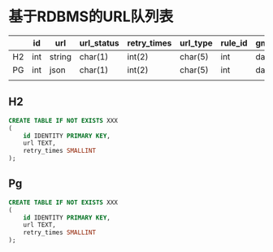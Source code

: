 # 基于RDBMS的URL队列表

|      | id   | url    | url_status | retry_times | url_type | rule_id | gmt_created | gmt_modified | error_code | error_msg |
| ---- | ---- | ------ | ---------- | ----------- | -------- | ------- | ----------- | ------------ | ---------- | --------- |
| H2   | int  | string | char(1)    | int(2)      | char(5)  | int     | datetime    | datetime     | char(10)   | text      |
| PG   | int  | json   | char(1)    | int(2)      | char(5)  | int     | datetime    | datetime     | char(10)   | text      |
|      |      |        |            |             |          |         |             |              |            |           |


## H2
```sql
CREATE TABLE IF NOT EXISTS XXX
(
    id IDENTITY PRIMARY KEY,
    url TEXT,
    retry_times SMALLINT
);
```

## Pg
```sql
CREATE TABLE IF NOT EXISTS XXX
(
    id IDENTITY PRIMARY KEY,
    url TEXT,
    retry_times SMALLINT
);
```